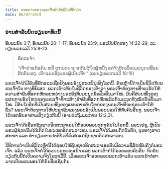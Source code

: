 ```yaml
---
title: ແຜນ​ການ​ຂອງ​ພ​ຣະ​ເຈົ້າ​ສຳ​ລັບ​ຊີ​ວິດ​ທີ່​ດີກວ່າ
date: 06/07/2019
---
```


### ອ່ານ​ສຳ​ລັບ​ບົດ​ຮຽນ​ອາ​ທິດ​ນີ້
ອົບ​ພະ​ຍົບ 3:7; ອົບ​ພະ​ຍົບ 20: 1-17; ອົບ​ພະ​ຍົບ 23:9; ພຣະ​ບັນ​ຍັດ​ສອງ 14:22-29; ລະ​ບຽບ​ພວກ​ເລ​ວີ 25:8-23.

> <p>ຂໍ້​ຄວນ​ຈຳ</p>
> “ເຈົ້າ​ຢ່າແກ້​ແຄ້ນ ຫລື ຜູກພະຍາບາດກັບຜູ້ໃດຜູ້ຫນຶ່ງ ແຕ່​ຈົ່ງ​ຮັກ​ເພື່ອນ​ມະນຸດເໝືອນ​ຮັກ​ຕົນ​ເອງ. ເຮົາ​ແມ່ນອົງ​ພ​ຣະ​ຜູ້​ເປັນ​ເຈົ້າ.” (ລະ​ບ​ຽບ​ພວກ​ເລ​ວີ 19:18)

ພ​ຣະ​ເຈົ້າ​ໄດ້​ມີ​ຄົນທີ່​ຮັກແລະເຊື່ອ​ຟັງ​ພ​ຣະ​ອົງຢູ່​ສະ​ເໝີ​ຢູ່​ເທິງ​ໂລກ​ນີ້. ຄົນ​ເຫຼົ່າ​ນີ້​ດຳ​ເນີນ​ຊີ​ວິດ​ກັບ​ພ​ຣະ​ເຈົ້າ​ໃນ ທາງ​ທີ່​ພິ​ເສດ. ພວກ​ເຮົາ​ເຫັນ​ໃນ​​ຊີ​ວິດ​ຂອງ​ເຂົາວ່າ ພ​ຣະ​ເຈົ້າ​ຕ້ອງ​ການ​ທີ່​ຈະເຮັດໃຫ້​ຄວາມ​ສຳ​ພັນທີ່​ແຕກ​ຫັກ​ລະ​ຫວ່າງ​ພ​ຣະ​ອົງ​ກັບ​ມະ​ນຸດນັ້ນຟຶ້ນຄືນ​ມາ​ໃໝ່. ມັນ​ຄື​ສ່ວນ​ໜຶ່ງ​ຂອງ​ແຜນ​ການ​ອັນໃຫຍ່​ຂອງ​ພ​ຣະ​ເຈົ້າ​ທີ່​ຈະ​ສ້າງ​ສຳ​ພັນ​ທີ່​ແຕກ​ຫັກ​ແລ້ວກັບ​ມະ​ນຸດ​ທັງ​ໝົດ​ນັ້ນຂຶ້ນ​ມາ​ໃໝ່. ມີ​ອັນ​ໃດ​ອີກ​ທີ່​ເປັນ​ສ່ວນ​ໜຶ່ງ​ຂອງແຜນ​ການ​ອັນ​ໃຫຍ່​ຂອງ​ພ​ຣະ​ເຈົ້າທີ່​ຈະ​ຊ່ອຍ​ເຮົາ​ໃຫ້​ພົ້ນ? ພ​ຣະ​ເຈົ້າ​ຕ້ອງ​ການ​ໃຫ້​ປະ​ຊາ​ຊົນ​ຂອງ​ພ​ຣະ​ອົງເປັນ​ພ​ຣະ​ພອນ​ໃຫ້​ກັບ​ຄົນ​ອື່ນໆ. ພ​ຣະ​ເຈົ້າ​ໄດ້​ບອກ​ອັບ​ຣາ​ຮາມ​ສິ່ງ​ດຽວ​ກັນ​ນີ້ (ອ່ານ​ປະ​ຖົມ​ມະ​ການ 12:2,3).

ພ​ຣະ​ເຈົ້າ​ໄດ້​ເລືອກ​ຊົນ​ຊາດ​ອິດ​ສະ​ລາ​ເອນ​ໃຫ້​ອວຍ​ພອນ​ທຸກໆ​ຄົນ​ໃນ​ໂລກ​ນີ້. ພ​ຣະ​ເຢ​ຊູ, ຜູ້​ເປັນ​ພ​ຣະ​ຜູ້​ຊ່ວຍ​ນັ້ນ​ໄດ້​ເກີດ​ໃນ​ປະ​ເທດ​ອິດ​ສະ​ລາ​ເອນ. ພ​ຣະ​ເຈົ້າ​ໄດ້​ມອບ​ກົດ​ບັນ​ຍັດ, ບຸນ​ທາງ​ສາດ​ສະ​ໜາ ແລະ ທຳ​ນຽມການ​ປະ​ຕິ​ບັດ​ທີ່​ພິ​ເສດແກ່​ຊົນ​ຊາດ​ອິດ​ສະ​ລາ​ເອນ.

ວິ​ທີ​ການ​ດຳ​ເນີນ​ຊີ​ວິດ​ເຫຼົ່າ​ນີ້ໄດ້​ຊ່ອຍ​ໃຫ້​ຊົນ​ຊາດອິດ​ສະ​ລາ​ເອນນັ້ນມີຄວາມຊື່​ສັດ​ໝັ້ນ​ຄົງ​ຕໍ່​ພ​ຣະ​ເຈົ້າ. ແລ້ວ​ ພ​ຣະ​ເຈົ້າ​ກໍ່​ໄດ້​ອວຍ​ພ​ຣະ​ພອນ​ເຂົາ ແລະ ພວກ​ເຂົາ​ກໍ່​ໄດ້​ອວຍ​ພອນ​ຄົນ​ອື່ນ. ກົດ​ອັນ​ດຽວ​ກັນ​ນີ້ກໍ່​ເປັນ​ຄວາມ​ຈິງ​ໃນ​ທຸກ​ມື້​ນີ້. ເມື່ອ​ພ​ຣະ​ເຈົ້າ​ອວຍ​ພອນ​ພວກ​ເຮົາ​ແລ້ວ ພວກ​ເຮົາ​ກໍສາ​ມາດ​ເປັນ​ພ​ຣະ​ພອນ​ໃຫ້​ຄົນ​ອື່ນ​ເຊັ່ນ​ກັນ.